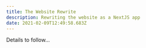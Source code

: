 ```yaml
---
title: The Website Rewrite
description: Rewriting the website as a NextJS app
date: 2021-02-09T12:49:58.683Z
---
```

Details to follow...